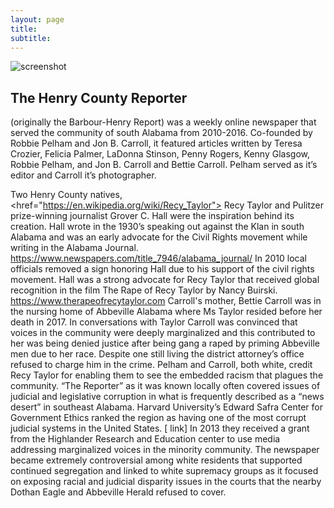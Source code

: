 ```yaml
---
layout: page
title: 
subtitle: 
---
```


<img src="https://henrycountyreporter.s3.ap-northeast-2.amazonaws.com/home-bg.jpg" alt="screenshot">

## The Henry County Reporter 
(originally the Barbour-Henry Report) was a weekly online newspaper that served the community of south Alabama from 2010-2016. Co-founded by Robbie Pelham and Jon B. Carroll, it featured articles written by Teresa Crozier, Felicia Palmer, LaDonna Stinson, Penny Rogers, Kenny Glasgow, Robbie Pelham, and Jon B. Carroll and Bettie Carroll. Pelham served as it’s editor and Carroll it’s photographer.

Two Henry County natives, <href="https://en.wikipedia.org/wiki/Recy_Taylor"> Recy Taylor</a> and Pulitzer prize-winning journalist Grover C. Hall were the inspiration behind its creation. Hall wrote in the 1930’s speaking out against the Klan in south Alabama and was an early advocate for the Civil Rights movement while writing in the Alabama Journal. 
https://www.newspapers.com/title_7946/alabama_journal/
In 2010 local officials removed a sign honoring Hall due to his support of the civil rights movement. Hall was a strong advocate for Recy Taylor that received global recognition in the film The Rape of Recy Taylor by Nancy Buirski. 
https://www.therapeofrecytaylor.com
 Carroll's mother, Bettie Carroll was in the nursing home of Abbeville Alabama where Ms Taylor resided before her death in 2017. In conversations with Taylor Carroll was convinced that voices in the community were deeply marginalized and this contributed to her was being denied justice after being gang a raped by priming Abbeville men due to her race. Despite one still living the district attorney’s office refused to charge him in the crime. Pelham and Carroll, both white, credit Recy Taylor for enabling them to see the embedded racism that plagues the community.
“The Reporter” as it was known locally often covered issues of judicial and legislative corruption in what is frequently described as a “news desert” in southeast Alabama. 
Harvard University’s Edward Safra Center for Government Ethics ranked the region as having one of the most corrupt judicial systems in the United States. [ link] 
In 2013 they received a grant from the Highlander Research and Education center to use media addressing marginalized voices in the minority community.
The newspaper became extremely controversial among white residents that supported continued segregation and linked to white supremacy groups as it focused on exposing racial and judicial disparity issues in the courts that the nearby Dothan Eagle and Abbeville Herald refused to cover. 
